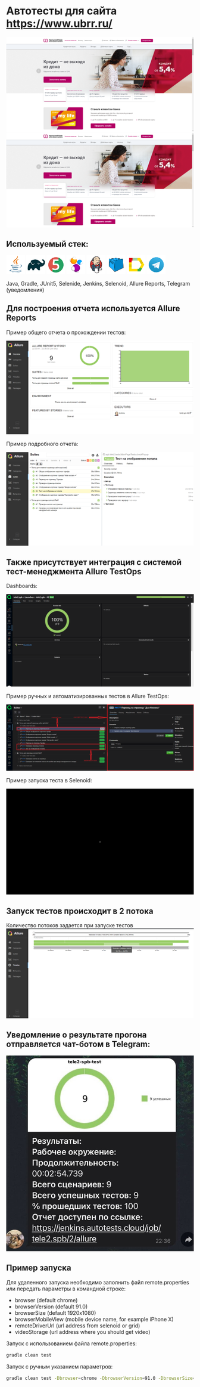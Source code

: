 # Автотесты для сайта https://www.ubrr.ru/
![01](./img/01.png)
![01](./img/01.png?raw=true)

## Используемый стек:
![java](https://github.com/antsuishch/data_repository/blob/master/resources/icons/Java.png?raw=true "Java")
![gradle](https://github.com/antsuishch/data_repository/blob/master/resources/icons/Gradle.png?raw=true "Gradle")
![jUnit5](https://github.com/antsuishch/data_repository/blob/master/resources/icons/JUnit5.png?raw=true "JUnit5")
![selenide](https://github.com/antsuishch/data_repository/blob/master/resources/icons/Selenide.png?raw=true "Selenide")
![jenkins](https://github.com/antsuishch/data_repository/blob/master/resources/icons/Jenkins.png?raw=true "Jenkins")
![Selenoid](https://github.com/antsuishch/data_repository/blob/master/resources/icons/Selenoid.png?raw=true "Selenoid")
![allure-logo](https://github.com/antsuishch/data_repository/blob/master/resources/icons/Allure_Report.png?raw=true "Allure_Report")
![telegram-logo](https://github.com/antsuishch/data_repository/blob/master/resources/icons/Telegram.png?raw=true "Telegram")

Java, Gradle, JUnit5, Selenide, Jenkins, Selenoid, Allure Reports, Telegram (уведомления)

## Для построения отчета используется Allure Reports

Пример общего отчета о прохождении тестов:

![allure-reports](https://github.com/antsuishch/data_repository/blob/master/resources/newscreen/mainallure.png?raw=true)

Пример подробного отчета:

![allure](https://github.com/antsuishch/data_repository/blob/master/resources/newscreen/suite.png?raw=true)

## Также присутствует интеграция с системой тест-менеджмента Allure TestOps
Dashboards:

![alluretestops](https://github.com/antsuishch/data_repository/blob/master/resources/newscreen/dashboardbase.png?raw=true)

Пример ручных и автоматизированных тестов в Allure TestOps:

![ops](https://github.com/antsuishch/data_repository/blob/master/resources/newscreen/testopscases.png?raw=true)

Пример запуска теста в Selenoid:

![video](https://github.com/antsuishch/data_repository/blob/master/resources/gif/a098cf6c21c1beef.gif?raw=true)

##  Запуск тестов происходит в 2 потока

Количество потоков задается при запуске тестов
![threads](https://github.com/antsuishch/data_repository/blob/master/resources/newscreen/threads.png?raw=true)

## Уведомление о результате прогона отправляется чат-ботом в Telegram:
![bot](https://github.com/antsuishch/data_repository/blob/master/resources/newscreen/telegram.jpg?raw=true)

## Пример запуска
Для удаленного запуска необходимо заполнить файл remote.properties или передать параметры в командной строке:

* browser (default chrome)
* browserVersion (default 91.0)
* browserSize (default 1920x1080)
* browserMobileView (mobile device name, for example iPhone X)
* remoteDriverUrl (url address from selenoid or grid)
* videoStorage (url address where you should get video)

Запуск с использованием файла remote.properties:
```bash
gradle clean test
```

Запуск с ручным указанием параметров:
```bash
gradle clean test -Dbrowser=chrome -DbrowserVersion=91.0 -DbrowserSize=1920x1080 -DbrowserMobileView= -DremoteDriverUrl=selenoid.autotests.cloud -DremoteDriverUser=user1 -DremoteDriverPassword=1234 -DvideoStorage=https://selenoid.autotests.cloud/video/ -Dthreads=2
```
